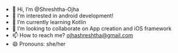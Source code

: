 - 👋 Hi, I’m @Shreshtha-Ojha
- 👀 I’m interested in android development!
- 🌱 I’m currently learning Kotlin
- 💞️ I’m looking to collaborate on App creation and iOS framework
- 📫 How to reach me? ojhashreshtha@gmail.com
- 😄 Pronouns: she/her

<!---
Shreshtha-Ojha/Shreshtha-Ojha is a ✨ special ✨ repository because its `README.md` (this file) appears on your GitHub profile.
You can click the Preview link to take a look at your changes.
--->
